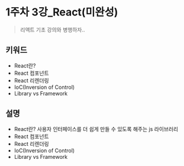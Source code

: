 # 1주차 3강_React(미완성)
> 리액트 기초 강의와 병행하자..

## 키워드
- React란?
- React 컴포넌트
- React 리렌더링
- IoC(Inversion of Control)
- Library vs Framework

## 설명
- React란? 사용자 인터페이스를 더 쉽게 만들 수 있도록 해주는 js 라이브러리
- React 컴포넌트
- React 리렌더링
- IoC(Inversion of Control)
- Library vs Framework